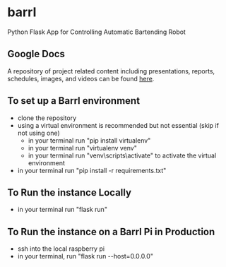 # barrl
Python Flask App for Controlling Automatic Bartending Robot

## Google Docs
A repository of project related content including presentations, reports, schedules, images, and videos can be found [here](https://drive.google.com/drive/u/1/folders/1snSKSgJmyOvtk9PzmkVpTZoNSdSPx8OJ).

## To set up a Barrl environment
- clone the repository
- using a virtual environment is recommended but not essential (skip if not using one)
  - in your terminal run "pip install virtualenv"
  - in your terminal run "virtualenv venv"
  - in your terminal run "venv\\scripts\\activate" to activate the virtual environment
- in your terminal run "pip install -r requirements.txt"

## To Run the instance Locally
- in your terminal run "flask run"

## To Run the instance on a Barrl Pi in Production
- ssh into the local raspberry pi
- in your terminal, run "flask run --host=0.0.0.0"
